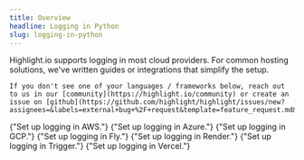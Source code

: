```yaml
---
title: Overview
headline: Logging in Python
slug: logging-in-python
---
```


Highlight.io supports logging in most cloud providers. For common hosting solutions, we've written guides or integrations that simplify the setup.

```hint
If you don't see one of your languages / frameworks below, reach out to us in our [community](https://highlight.io/community) or create an issue on [github](https://github.com/highlight/highlight/issues/new?assignees=&labels=external+bug+%2F+request&template=feature_request.md&title=).
```


<DocsCardGroup>
    <DocsCard title="Amazon Web Services" href="./aws.md">
        {"Set up logging in AWS."}
    </DocsCard>
    <DocsCard title="Microsoft Azure" href="./azure.md">
        {"Set up logging in Azure."}
    </DocsCard>
    <DocsCard title="Google Cloud" href="./gcp.md">
        {"Set up logging in GCP."}
    </DocsCard>
    <DocsCard title="Fly.io" href="./fly-io.md">
        {"Set up logging in Fly."}
    </DocsCard>
    <DocsCard title="Render.com" href="./render.md">
        {"Set up logging in Render."}
    </DocsCard>
    <DocsCard title="Trigger.dev" href="./trigger.md">
        {"Set up logging in Trigger."}
    </DocsCard>
    <DocsCard title="Vercel" href="./vercel.md">
        {"Set up logging in Vercel."}
    </DocsCard>
</DocsCardGroup>
